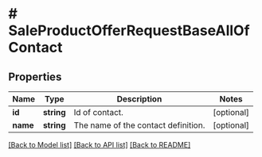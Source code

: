 # # SaleProductOfferRequestBaseAllOfContact

## Properties

Name | Type | Description | Notes
------------ | ------------- | ------------- | -------------
**id** | **string** | Id of contact. | [optional]
**name** | **string** | The name of the contact definition. | [optional]

[[Back to Model list]](../../README.md#models) [[Back to API list]](../../README.md#endpoints) [[Back to README]](../../README.md)
